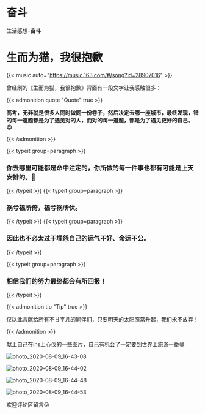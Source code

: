 # 奋斗

生活感想-**奋斗**
<!--more-->

# 生而为猫，我很抱歉

{{< music auto="https://music.163.com/#/song?id=28907016" >}}

曾经刷的《生而为猫，我很抱歉》背面有一段文字让我感触很多：

{{< admonition quote "Quote" true >}}

**高考，无非就是很多人同时做同一份卷子，然后决定去哪一座城市，最终发现，错的每一道题都是为了遇见对的人，而对的每一道题，都是为了遇见更好的自己。:wink:**

{{< /admonition >}}

{{< typeit group=paragraph >}}

### 你去哪里可能都是命中注定的，你所做的每一件事也都有可能是上天安排的。:slightly_smiling_face:

{{< /typeit >}}
{{< typeit group=paragraph >}}

### 祸兮福所倚，福兮祸所伏。

{{< /typeit >}}
{{< typeit group=paragraph >}}

### 因此也不必太过于埋怨自己的运气不好、命运不公。

{{< /typeit >}}

{{< typeit group=paragraph >}}

### 相信我们的努力最终都会有所回报！

{{< /typeit >}}

{{< admonition tip "Tip" true >}}

仅以此言献给所有不甘平凡的同伴们，只要明天的太阳照常升起，我们永不放弃！

{{< /admonition >}}

献上自己在ins上心仪的一些图片，自己有机会了一定要到世界上旅游一番:smile:



![photo_2020-08-09_16-43-08](https://gitee.com/Brief-rf/BlogImages/raw/master/img/photo_2020-08-09_16-43-08.jpg "BlueSea")

![photo_2020-08-09_16-44-02](https://gitee.com/Brief-rf/BlogImages/raw/master/img/photo_2020-08-09_16-44-02.jpg "Lake&Tree")



![photo_2020-08-09_16-44-48](https://gitee.com/Brief-rf/BlogImages/raw/master/img/photo_2020-08-09_16-44-48.jpg "Sky&river")



![photo_2020-08-09_16-44-53](https://gitee.com/Brief-rf/BlogImages/raw/master/img/photo_2020-08-09_16-44-53.jpg "Mountain&River")



欢迎评论区留言:stuck_out_tongue_winking_eye:
